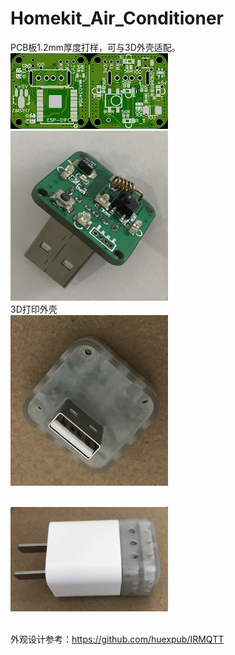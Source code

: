 # Homekit_Air_Conditioner
PCB板1.2mm厚度打样，可与3D外壳适配。
<br><img src="/image/AC_IR_Homekit_5V1A_3.0_0402.jpg"  width="50%" alt="5V1A版本PCB"/>
<br>
<img src="/image/IMG_1000.jpg"  width="50%"/>
<br>3D打印外壳
<br><img src="/image/IMG_1001.jpg"  width="50%"/>

<br><img src="/image/IMG_1002.jpg"  width="50%"/>

<br>外观设计参考：https://github.com/huexpub/IRMQTT
